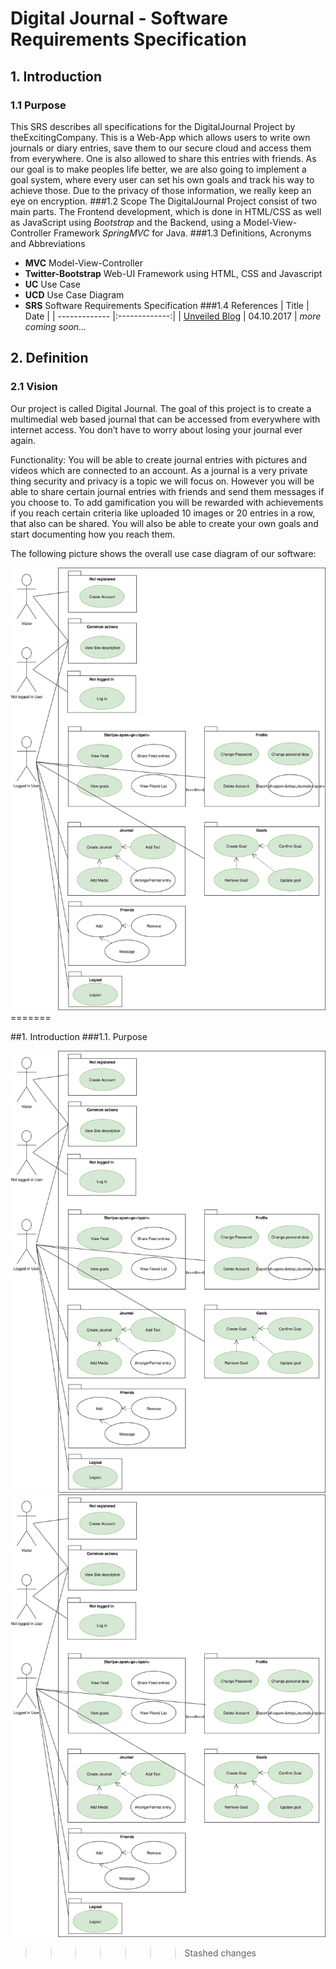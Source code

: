 # Digital Journal - Software Requirements Specification

## 1. Introduction
### 1.1 Purpose
This SRS describes all specifications for the DigitalJournal Project by theExcitingCompany. This is a Web-App which allows users to write own journals or diary entries, save them to our secure cloud and access them from everywhere. One is also allowed to share this entries with friends. As our goal is to make peoples life better, we are also going to implement a goal system, where every user can set his own goals and track his way to achieve those. Due to the privacy of those information, we really keep an eye on encryption. 
###1.2 Scope
The DigitalJournal Project consist of two main parts. The Frontend development, which is done in HTML/CSS as well as JavaScript using _Bootstrap_ and the Backend, using a Model-View-Controller Framework _SpringMVC_ for Java.
###1.3 Definitions, Acronyms and Abbreviations
* **MVC** Model-View-Controller
* **Twitter-Bootstrap** Web-UI Framework using HTML, CSS and Javascript
* **UC** Use Case
* **UCD** Use Case Diagram
* **SRS** Software Requirements Specification
###1.4 References
| Title        | Date           |
| ------------- |:-------------:|
| [Unveiled Blog](https://theexcitingcompany.wordpress.com/)   | 04.10.2017 | 
_more coming soon..._


## 2. Definition
### 2.1 Vision
Our project is called Digital Journal. The goal of this project is to create a multimedial web based journal that can be accessed from everywhere with internet access. You don’t have to worry about losing your journal ever again.

Functionality: You will be able to create journal entries with pictures and videos which are connected to an account. As a journal is a very private thing security and privacy is a topic we will focus on. However you will be able to share certain journal entries with friends and send them messages if you choose to. To add gamification you will be rewarded with achievements if you reach certain criteria like uploaded 10 images or 20 entries in a row, that also can be shared. You will also be able to create your own goals and start documenting how you reach them.

The following picture shows the overall use case diagram of our software: 

<img src="./SRS.svg">
=======

##1. Introduction
###1.1. Purpose






![Alt text](./SRS.svg)
<img src="./SRS.svg">


>>>>>>> Stashed changes
